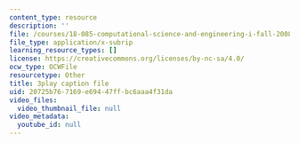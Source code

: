 ```yaml
---
content_type: resource
description: ''
file: /courses/18-085-computational-science-and-engineering-i-fall-2008/20725b767169e69447ffbc6aaa4f31da_w26JaJX8GMk.srt
file_type: application/x-subrip
learning_resource_types: []
license: https://creativecommons.org/licenses/by-nc-sa/4.0/
ocw_type: OCWFile
resourcetype: Other
title: 3play caption file
uid: 20725b76-7169-e694-47ff-bc6aaa4f31da
video_files:
  video_thumbnail_file: null
video_metadata:
  youtube_id: null
---
```

